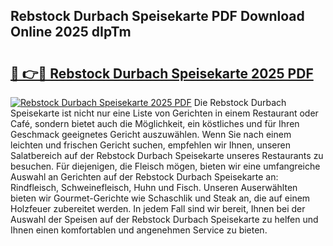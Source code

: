 ## Rebstock Durbach Speisekarte PDF Download Online 2025 dIpTm

# <h2><a href="http://gc61li2.nevu.top/?p=Rebstock+Durbach+Speisekarte">🔗 👉🔴 Rebstock Durbach Speisekarte 2025 PDF</a></h2>

[![Rebstock Durbach Speisekarte 2025 PDF](https://i.imgur.com/dBaPXMq.png)](http://gc61li2.nevu.top/?p=Rebstock+Durbach+Speisekarte)
Die Rebstock Durbach Speisekarte ist nicht nur eine Liste von Gerichten in einem Restaurant oder Café, sondern bietet auch die Möglichkeit, ein köstliches und für Ihren Geschmack geeignetes Gericht auszuwählen. Wenn Sie nach einem leichten und frischen Gericht suchen, empfehlen wir Ihnen, unseren Salatbereich auf der Rebstock Durbach Speisekarte unseres Restaurants zu besuchen. Für diejenigen, die Fleisch mögen, bieten wir eine umfangreiche Auswahl an Gerichten auf der Rebstock Durbach Speisekarte an: Rindfleisch, Schweinefleisch, Huhn und Fisch. Unseren Auserwählten bieten wir Gourmet-Gerichte wie Schaschlik und Steak an, die auf einem Holzfeuer zubereitet werden. In jedem Fall sind wir bereit, Ihnen bei der Auswahl der Speisen auf der Rebstock Durbach Speisekarte zu helfen und Ihnen einen komfortablen und angenehmen Service zu bieten.
